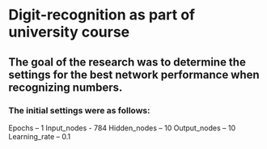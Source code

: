 # Digit-recognition as part of university course

## The goal of the research was to determine the settings for the best network performance when recognizing numbers. 

### The initial settings were as follows:

 Epochs – 1
 Input_nodes - 784
 Hidden_nodes – 10
 Output_nodes – 10
 Learning_rate – 0.1
